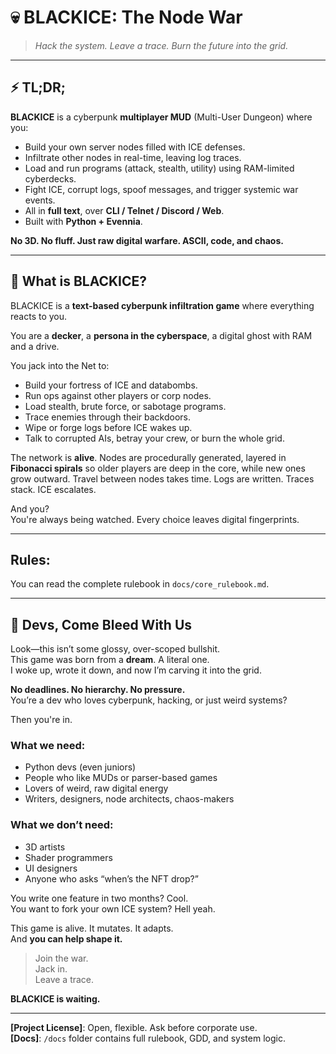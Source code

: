 # 💀 BLACKICE: The Node War

> *Hack the system. Leave a trace. Burn the future into the grid.*

---

## ⚡ TL;DR;

**BLACKICE** is a cyberpunk **multiplayer MUD** (Multi-User Dungeon) where you:
- Build your own server nodes filled with ICE defenses.
- Infiltrate other nodes in real-time, leaving log traces.
- Load and run programs (attack, stealth, utility) using RAM-limited cyberdecks.
- Fight ICE, corrupt logs, spoof messages, and trigger systemic war events.
- All in **full text**, over **CLI / Telnet / Discord / Web**.
- Built with **Python + Evennia**.

**No 3D. No fluff. Just raw digital warfare. ASCII, code, and chaos.**

---

## 🧠 What is BLACKICE?

BLACKICE is a **text-based cyberpunk infiltration game** where everything reacts to you.

You are a **decker**, a **persona in the cyberspace**, a digital ghost with RAM and a drive.

You jack into the Net to:
- Build your fortress of ICE and databombs.
- Run ops against other players or corp nodes.
- Load stealth, brute force, or sabotage programs.
- Trace enemies through their backdoors.
- Wipe or forge logs before ICE wakes up.
- Talk to corrupted AIs, betray your crew, or burn the whole grid.

The network is **alive**. Nodes are procedurally generated, layered in **Fibonacci spirals** so older players are deep in the core, while new ones grow outward. Travel between nodes takes time. Logs are written. Traces stack. ICE escalates.

And you?  
You're always being watched. Every choice leaves digital fingerprints.

---

## Rules:

You can read the complete rulebook in `docs/core_rulebook.md`.

---


## 🧨 Devs, Come Bleed With Us

Look—this isn’t some glossy, over-scoped bullshit.  
This game was born from a **dream**. A literal one.  
I woke up, wrote it down, and now I’m carving it into the grid.

**No deadlines. No hierarchy. No pressure.**  
You’re a dev who loves cyberpunk, hacking, or just weird systems?

Then you're in.

### What we need:
- Python devs (even juniors)
- People who like MUDs or parser-based games
- Lovers of weird, raw digital energy
- Writers, designers, node architects, chaos-makers

### What we don’t need:
- 3D artists
- Shader programmers
- UI designers
- Anyone who asks “when’s the NFT drop?”

You write one feature in two months? Cool.  
You want to fork your own ICE system? Hell yeah.

This game is alive. It mutates. It adapts.  
And **you can help shape it.**

> Join the war.  
> Jack in.  
> Leave a trace.

**BLACKICE is waiting.**

---

**[Project License]**: Open, flexible. Ask before corporate use.  
**[Docs]**: `/docs` folder contains full rulebook, GDD, and system logic.


